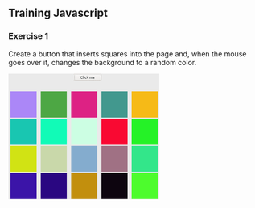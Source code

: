 ## Training Javascript

### Exercise 1

Create a button that inserts squares into the page and, when the mouse goes over it, changes the background to a random color.

<img src="images/random-color.png" width="300">